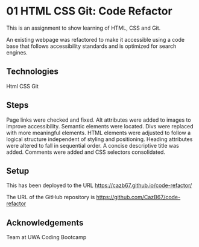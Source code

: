 
# 01 HTML CSS Git: Code Refactor
This is an assignment to show learning of HTML, CSS and Git.

An existing webpage was refactored to make it accessible using a code base that follows accessibility standards and is optimized for search engines.

## Technologies
Html
CSS
Git

## Steps
Page links were checked and fixed. Alt attributes were added to images to improve accessibility. Semantic elements were located. Divs were replaced with more meaningful elements. HTML elements were adjusted to follow a logical structure independent of styling and positioning. Heading attributes were altered to fall in sequential order. A concise descriptive title was added. Comments were added and CSS selectors consolidated.


## Setup
This has been deployed to the URL https://cazb67.github.io/code-refactor/

The URL of the GitHub repository is https://github.com/CazB67/code-refactor

## Acknowledgements
Team at UWA Coding Bootcamp



